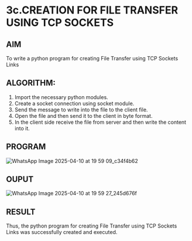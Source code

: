 # 3c.CREATION FOR FILE TRANSFER USING TCP SOCKETS
## AIM
To write a python program for creating File Transfer using TCP Sockets Links
## ALGORITHM:
1. Import the necessary python modules.
2. Create a socket connection using socket module.
3. Send the message to write into the file to the client file.
4. Open the file and then send it to the client in byte format.
5. In the client side receive the file from server and then write the content into it.
## PROGRAM

![WhatsApp Image 2025-04-10 at 19 59 09_c34f4b62](https://github.com/user-attachments/assets/6fb946f5-ceb5-4b1c-bde0-e80731cf47e2)

## OUPUT

![WhatsApp Image 2025-04-10 at 19 59 27_245d676f](https://github.com/user-attachments/assets/44681aa9-2a8f-461c-ae60-8215f9f944d1)

## RESULT
Thus, the python program for creating File Transfer using TCP Sockets Links was 
successfully created and executed.
